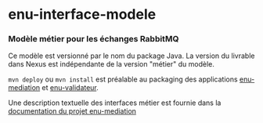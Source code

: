 # enu-interface-modele

### Modèle métier pour les échanges RabbitMQ

Ce modèle est versionné par le nom du package Java. La version du livrable dans Nexus est indépendante de la version "métier" du modèle.

`mvn deploy` ou `mvn install` est préalable au packaging des applications [enu-mediation] et [enu-validateur].

Une description textuelle des interfaces métier est fournie dans la
[documentation du projet enu-mediation](https://github.com/Espace-numerique-de-l-usager/enu-mediation/blob/master/docs/messages.md)

[enu-validateur]: ../enu-interface-validateur
[enu-mediation]: ../enu-mediation
